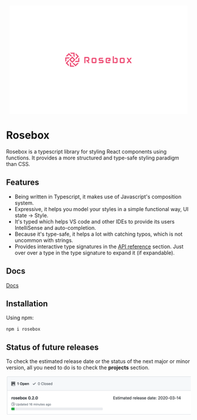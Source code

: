 <p align="center">
<img height="300" style="margin-left: auto; margin-right:auto; display: block" alt="portfolio_view" src="./logo.jpg">
</p>

# Rosebox

Rosebox is a typescript library for styling React components using functions. It provides a more structured and type-safe styling paradigm than CSS.

## Features

- Being written in Typescript, it makes use of Javascript's composition system.
- Expressive, it helps you model your styles in a simple functional way, UI state -&gt; Style.
- It's typed which helps VS code and other IDEs to provide its users IntelliSense and auto-completion.
- Because it's type-safe, it helps a lot with catching typos, which is not uncommon with strings.
- Provides interactive type signatures in the [API reference](https://www.rosebox.dev/api-reference) section. Just over over a type in the type signature to expand it (if expandable).</li>

## Docs

[Docs](https://www.rosebox.dev/docs)

## Installation

Using npm:

```shell
npm i rosebox
```

## Status of future releases

To check the estimated release date or the status of the next major or minor version, all you need to do is to check the **projects** section.

![Screenshot of the repository's project section](./project-section-github.png?raw=true)
